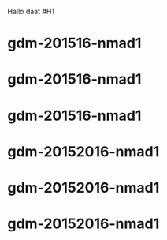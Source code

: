 Hallo daat 
#H1
#####

# gdm-201516-nmad1
# gdm-201516-nmad1
# gdm-201516-nmad1
# gdm-20152016-nmad1
# gdm-20152016-nmad1
# gdm-20152016-nmad1
